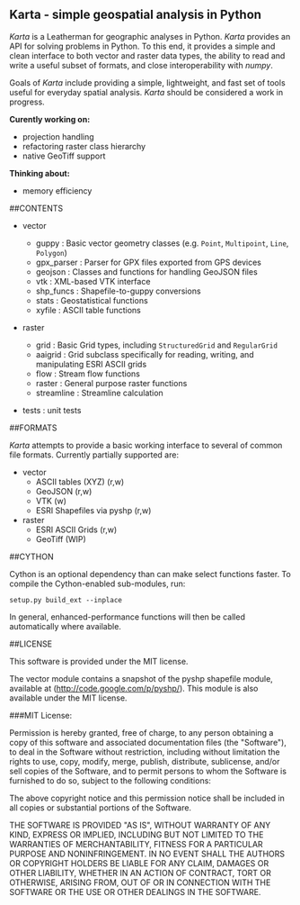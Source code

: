 Karta - simple geospatial analysis in Python
--------------------------------------------

*Karta* is a Leatherman for geographic analyses in Python. *Karta* provides an API for
solving problems in Python. To this end, it provides a simple and clean interface to both
vector and raster data types, the ability to read and write a useful subset of formats,
and close interoperability with *numpy*.

Goals of *Karta* include providing a simple, lightweight, and fast set of tools useful for
everyday spatial analysis. *Karta* should be considered a work in progress.

**Curently working on:**
- projection handling
- refactoring raster class hierarchy
- native GeoTiff support

**Thinking about:**
- memory efficiency

##CONTENTS

- vector
    - guppy :       Basic vector geometry classes (e.g. `Point`, `Multipoint`, `Line`, `Polygon`)
    - gpx_parser :  Parser for GPX files exported from GPS devices
    - geojson :     Classes and functions for handling GeoJSON files
    - vtk :         XML-based VTK interface
    - shp_funcs :   Shapefile-to-guppy conversions
    - stats :       Geostatistical functions
    - xyfile :      ASCII table functions

- raster
    - grid :        Basic Grid types, including `StructuredGrid` and `RegularGrid`
    - aaigrid :     Grid subclass specifically for reading, writing, and manipulating ESRI ASCII grids
    - flow :        Stream flow functions
    - raster :      General purpose raster functions
    - streamline :  Streamline calculation

- tests : unit tests


##FORMATS

*Karta* attempts to provide a basic working interface to several of common file formats.
Currently partially supported are:

- vector
    - ASCII tables (XYZ) (r,w)
    - GeoJSON (r,w)
    - VTK (w)
    - ESRI Shapefiles via pyshp (r,w)
- raster
    - ESRI ASCII Grids (r,w)
    - GeoTiff (WIP)

##CYTHON

Cython is an optional dependency than can make select functions faster. To compile the
Cython-enabled sub-modules, run:

    setup.py build_ext --inplace

In general, enhanced-performance functions will then be called automatically where
available.



##LICENSE

This software is provided under the MIT license.

The vector module contains a snapshot of the pyshp shapefile module, available at
(http://code.google.com/p/pyshp/). This module is also available under the MIT license.

###MIT License:

Permission is hereby granted, free of charge, to any person obtaining a copy of this
software and associated documentation files (the "Software"), to deal in the Software
without restriction, including without limitation the rights to use, copy, modify, merge,
publish, distribute, sublicense, and/or sell copies of the Software, and to permit persons
to whom the Software is furnished to do so, subject to the following conditions:

The above copyright notice and this permission notice shall be included in all copies or
substantial portions of the Software.

THE SOFTWARE IS PROVIDED "AS IS", WITHOUT WARRANTY OF ANY KIND, EXPRESS OR IMPLIED,
INCLUDING BUT NOT LIMITED TO THE WARRANTIES OF MERCHANTABILITY, FITNESS FOR A PARTICULAR
PURPOSE AND NONINFRINGEMENT. IN NO EVENT SHALL THE AUTHORS OR COPYRIGHT HOLDERS BE LIABLE
FOR ANY CLAIM, DAMAGES OR OTHER LIABILITY, WHETHER IN AN ACTION OF CONTRACT, TORT OR
OTHERWISE, ARISING FROM, OUT OF OR IN CONNECTION WITH THE SOFTWARE OR THE USE OR OTHER
DEALINGS IN THE SOFTWARE.

